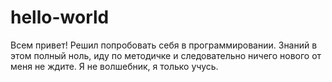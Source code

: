 # hello-world 

Всем привет! Решил попробовать себя в программировании. Знаний в этом полный ноль, иду по методичке и следовательно
ничего нового от меня не ждите. Я не волшебник, я только учусь.
